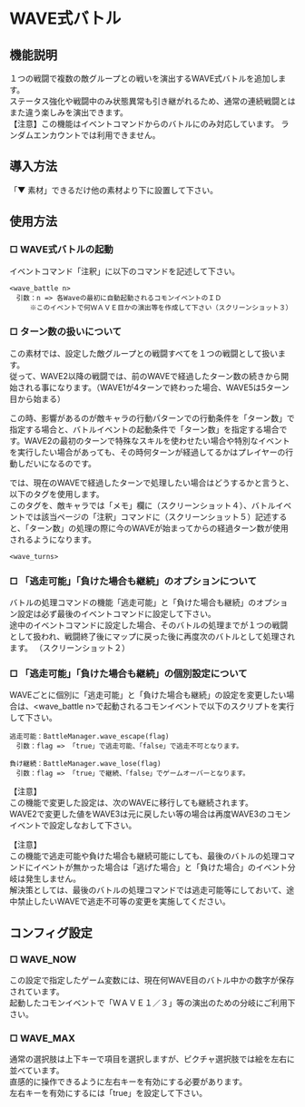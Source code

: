 # WAVE式バトル

## 機能説明
１つの戦闘で複数の敵グループとの戦いを演出するWAVE式バトルを追加します。  
ステータス強化や戦闘中のみ状態異常も引き継がれるため、通常の連続戦闘とはまた違う楽しみを演出できます。  
【注意】この機能はイベントコマンドからのバトルにのみ対応しています。 ランダムエンカウントでは利用できません。

## 導入方法
「▼ 素材」できるだけ他の素材より下に設置して下さい。

## 使用方法
### □ WAVE式バトルの起動
イベントコマンド「注釈」に以下のコマンドを記述して下さい。
~~~
<wave_battle n>
　引数：n => 各Waveの最初に自動起動されるコモンイベントのＩＤ
　　　※このイベントで何ＷＡＶＥ目かの演出等を作成して下さい（スクリーンショット３）
~~~

### □ ターン数の扱いについて
この素材では、設定した敵グループとの戦闘すべてを１つの戦闘として扱います。  
従って、WAVE2以降の戦闘では、前のWAVEで経過したターン数の続きから開始される事になります。（WAVE1が4ターンで終わった場合、WAVE5は5ターン目から始まる）  

この時、影響があるのが敵キャラの行動パターンでの行動条件を「ターン数」で指定する場合と、バトルイベントの起動条件で「ターン数」を指定する場合です。WAVE2の最初のターンで特殊なスキルを使わせたい場合や特別なイベントを実行したい場合があっても、その時何ターンが経過してるかはプレイヤーの行動しだいになるのです。  

では、現在のWAVEで経過したターンで処理したい場合はどうするかと言うと、以下のタグを使用します。  
このタグを、敵キャラでは「メモ」欄に（スクリーンショット４）、バトルイベントでは該当ページの「注釈」コマンドに（スクリーンショット５）記述すると、「ターン数」の処理の際に今のWAVEが始まってからの経過ターン数が使用されるようになります。
~~~
<wave_turns>
~~~

### □ 「逃走可能」「負けた場合も継続」のオプションについて
バトルの処理コマンドの機能「逃走可能」と「負けた場合も継続」のオプション設定は必ず最後のイベントコマンドに設定して下さい。  
途中のイベントコマンドに設定した場合、そのバトルの処理までが１つの戦闘として扱われ、戦闘終了後にマップに戻った後に再度次のバトルとして処理されます。 （スクリーンショット２）

### □ 「逃走可能」「負けた場合も継続」の個別設定について
WAVEごとに個別に「逃走可能」と「負けた場合も継続」の設定を変更したい場合は、<wave_battle n>で起動されるコモンイベントで以下のスクリプトを実行して下さい。  
~~~
逃走可能：BattleManager.wave_escape(flag)
　引数：flag => 「true」で逃走可能、「false」で逃走不可となります。

負け継続：BattleManager.wave_lose(flag)
　引数：flag => 「true」で継続、「false」でゲームオーバーとなります。
~~~

【注意】  
この機能で変更した設定は、次のWAVEに移行しても継続されます。  
WAVE2で変更した値をWAVE3は元に戻したい等の場合は再度WAVE3のコモンイベントで設定しなおして下さい。  
  
【注意】  
この機能で逃走可能や負けた場合も継続可能にしても、最後のバトルの処理コマンドにイベントが無かった場合は「逃げた場合」と「負けた場合」のイベント分岐は発生しません。  
解決策としては、最後のバトルの処理コマンドでは逃走可能等にしておいて、途中禁止したいWAVEで逃走不可等の変更を実施してください。


## コンフィグ設定
### □ WAVE_NOW
この設定で指定したゲーム変数には、現在何WAVE目のバトル中かの数字が保存されています。  
起動したコモンイベントで「ＷＡＶＥ１／３」等の演出のための分岐にご利用下さい。

### □ WAVE_MAX
通常の選択肢は上下キーで項目を選択しますが、ピクチャ選択肢では絵を左右に並べています。  
直感的に操作できるように左右キーを有効にする必要があります。  
左右キーを有効にするには「true」を設定して下さい。
